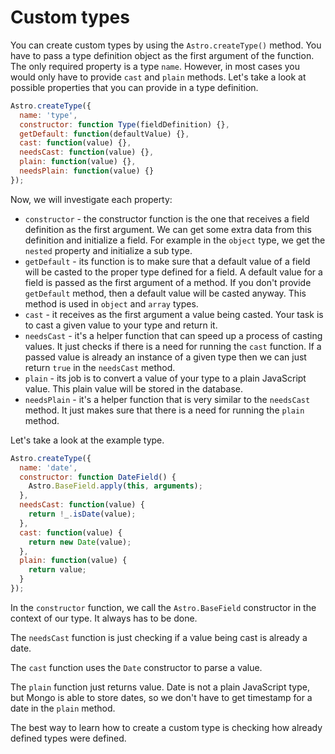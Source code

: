 # Custom types

You can create custom types by using the `Astro.createType()` method. You have to pass a type definition object as the first argument of the function. The only required property is a type `name`. However, in most cases you would only have to provide `cast` and `plain` methods. Let's take a look at possible properties that you can provide in a type definition.

```js
Astro.createType({
  name: 'type',
  constructor: function Type(fieldDefinition) {},
  getDefault: function(defaultValue) {},
  cast: function(value) {},
  needsCast: function(value) {},
  plain: function(value) {},
  needsPlain: function(value) {}
});
```

Now, we will investigate each property:

- `constructor` - the constructor function is the one that receives a field definition as the first argument. We can get some extra data from this definition and initialize a field. For example in the `object` type, we get the `nested` property and initialize a sub type.
- `getDefault` - its function is to make sure that a default value of a field will be casted to the proper type defined for a field. A default value for a field is passed as the first argument of a method. If you don't provide `getDefault` method, then a default value will be casted anyway. This method is used in `object` and `array` types.
- `cast` - it receives as the first argument a value being casted. Your task is to cast a given value to your type and return it.
- `needsCast` - it's a helper function that can speed up a process of casting values. It just checks if there is a need for running the `cast` function. If a passed value is already an instance of a given type then we can just return `true` in the `needsCast` method.
- `plain` - its job is to convert a value of your type to a plain JavaScript value. This plain value will be stored in the database.
- `needsPlain` - it's a helper function that is very similar to the `needsCast` method. It just makes sure that there is a need for running the `plain` method.

Let's take a look at the example type.

```js
Astro.createType({
  name: 'date',
  constructor: function DateField() {
    Astro.BaseField.apply(this, arguments);
  },
  needsCast: function(value) {
    return !_.isDate(value);
  },
  cast: function(value) {
    return new Date(value);
  },
  plain: function(value) {
    return value;
  }
});
```

In the `constructor` function, we call the `Astro.BaseField` constructor in the context of our type. It always has to be done.

The `needsCast` function is just checking if a value being cast is already a date.

The `cast` function uses the `Date` constructor to parse a value.

The `plain` function just returns value. Date is not a plain JavaScript type, but Mongo is able to store dates, so we don't have to get timestamp for a date in the `plain` method.

The best way to learn how to create a custom type is checking how already defined types were defined.